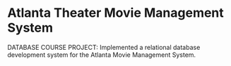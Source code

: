 # Atlanta Theater Movie Management System
DATABASE COURSE PROJECT: Implemented a relational database development system for the Atlanta Movie Management System.
